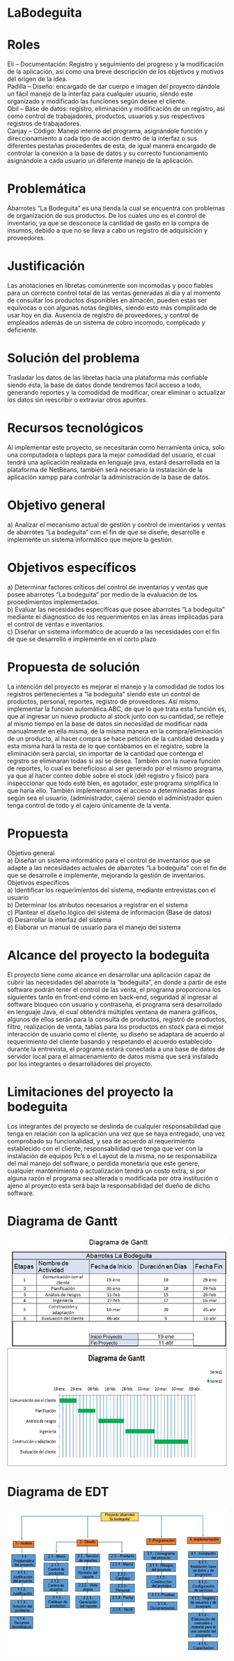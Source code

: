 # LaBodeguita
# Roles
Eli – Documentación: Registro y seguimiento del progreso y la modificación de la aplicación, así como una breve descripción de los objetivos y motivos del origen de la idea.<br>
Padilla – Diseño: encargado de dar cuerpo e imagen del proyecto dándole un fácil manejo de la interfaz para cualquier usuario, siendo este organizado y modificado las funciones según desee el cliente.<br>
Obil – Base de datos: registro, eliminación y modificación de un registro, así como control de trabajadores, productos, usuarios y sus respectivos registros de trabajadores.<br>
Canjay – Código: Manejo interno del programa, asignándole función y direccionamiento a cada tipo de acción dentro de la interfaz o sus diferentes pestañas procedentes de esta, de igual manera encargado de controlar la conexión a la base de datos y su correcto funcionamiento asignándole a cada usuario un diferente manejo de la aplicación.
# Problemática
Abarrotes “La Bodeguita” es una tienda la cual se encuentra con problemas de organización de sus productos. De los cuales uno es el control de inventario; ya que se desconoce la cantidad de gasto en la compra de insumos, debido a que no se lleva a cabo un registro de adquisición y proveedores. 
# Justificación
Las anotaciones en libretas comúnmente son incomodas y poco fiables para un correcto control total de las ventas generadas al día y al momento de consultar los productos disponibles en almacén, pueden estas ser equivocas o con algunas notas ilegibles, siendo esto más complicado de usar hoy en día. Ausencia de registro de proveedores, y control de empleados además de un sistema de cobro incomodo, complicado y deficiente.

# Solución del problema
Trasladar los datos de las libretas hacia una plataforma más confiable siendo esta, la base de datos donde tendremos fácil acceso a todo, generando reportes y la comodidad de modificar, crear eliminar o actualizar los datos sin reescribir o extraviar otros apuntes. 

# Recursos tecnológicos
Al implementar este proyecto, se necesitarán como herramienta única, solo una computadora o laptops para la mejor comodidad del usuario, el cual tendrá una aplicación realizada en lenguaje java, estará desarrollada en la plataforma de NetBeans, también será necesario la instalación de la aplicación xampp para controlar la administración de la base de datos. 

# Objetivo general
a) Analizar el mecanismo actual de gestión y control de inventarios y ventas de abarrotes “La bodeguita” con el fin de que se diseñe, desarrolle e implemente un sistema informático que mejore la gestión.

# Objetivos específicos
a) Determinar factores críticos del control de inventarios y ventas que posee abarrotes “La bodeguita” por medio de la evaluación de los procedimientos implementados.<br>
b) Evaluar las necesidades específicas que posee abarrotes “La bodeguita” mediante el diagnostico de los requerimientos en las áreas implicadas para el control de ventas e inventarios.<br>
c) Diseñar un sistema informático de acuerdo a las necesidades con el fin de que se desarrolló e implemente en el corto plazo

# Propuesta de solución
La intención del proyecto es mejorar el manejo y la comodidad de todos los registros pertenecientes a “la bodeguita” siendo este un control de productos, personal, reportes, registro de proveedores. Así mismo, implementar la función automática ABC, de que lo que trata esta función es, que al ingresar un nuevo producto al stock junto con su cantidad, se refleje al mismo tiempo en la base de datos sin necesidad de modificar nada manualmente en ella misma, de la misma manera en la compra/eliminación de un producto, al hacer compra se hace petición de la cantidad deseada y esta misma hará la resta de lo que contábamos en el registro, sobre la eliminación será parcial, sin importar de la cantidad que contenga el registro se eliminaran todas si así se desea. También con la nueva función de reportes, lo cual es beneficioso al ser generado por el mismo programa, ya que al hacer conteo doble sobre el stock (del registro y físico) para inspeccionar que todo esté bien, es agotador, este programa simplifica lo que haría ello. También implementamos el acceso a determinadas áreas según sea el usuario, (administrador, cajero) siendo el administrador quien tenga control de todo y el cajero únicamente de la venta.

# Propuesta
Objetivo general<br>
a) Diseñar un sistema informático para el control de inventarios que se adapte a las necesidades actuales de abarrotes “La bodeguita” con el fin de que se desarrolle e implemente, mejorando la gestión de inventarios.<br>
Objetivos especificos<br>
a) Identificar los requerimientos del sistema, mediante entrevistas con el usuario<br>
b) Determinar los atributos necesarios a registrar en el sistema<br>
c) Plantear el diseño lógico del sistema de información (Base de datos)<br>
d) Desarrollar la interfaz del sistema<br>
e) Elaborar un manual de usuario para el manejo del sistema<br>

# Alcance del proyecto la bodeguita
El proyecto tiene como alcance en desarrollar una aplicación capaz de cubrir las necesidades del abarrote la “bodeguita”, en donde a partir de este software  podrán tener el control de las venta, el programa proporciona los siguientes tanto en front-end como en back-end, seguridad al  ingresar al software bloqueo con usuario y contraseña, el programa será desarrollado en lenguaje Java, el cual obtendrá múltiples ventana de manera gráficos, algunos de ellos serán para la consulta de productos, registró de productos, filtro, realización de venta, tablas para los productos en stock  para el mejor interacción de usuario como el cliente, su diseño se adaptara de acuerdo al requerimiento del cliente basando y respetando el acuerdo establecido durante la entrevista, el programa estará conectada a una base de datos de servidor  local para el almacenamiento de datos misma que será instalado por los integrantes o desarrolladores del proyecto.

# Limitaciones del proyecto la bodeguita
Los integrantes del proyecto se deslinda de cualquier responsabilidad que tenga en relación con la aplicación  una vez que se haya entregado, una vez  comprobado su funcionalidad, y  sea  de acuerdo al requerimiento establecido con el cliente, responsabilidad   que tenga que ver con la instalación de equipos Pc’s o el Layout de la misma, no se responsabiliza del mal manejo del software, o perdida monetaria que este genere, cualquier mantenimiento o actualización tendrá un costo extra, si por alguna razón el programa sea alterada o modificada por otra institución o ajeno al proyecto esta será bajo la responsabilidad del dueño de dicho software.

# Diagrama de Gantt
<img src="TablaGantt.jpg">
<img src="DiagramGantt.jpg">

# Diagrama de EDT
<img src="DiagramaEDT.jpg">

